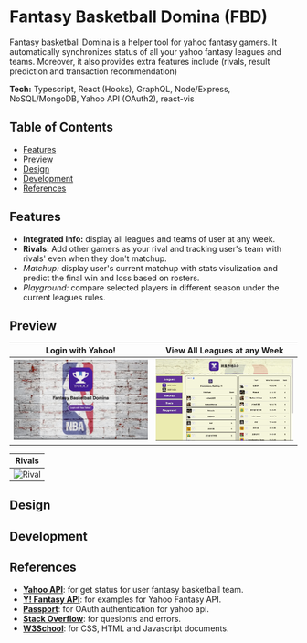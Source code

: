 # Fantasy Basketball Domina (FBD)
Fantasy basketball Domina is a helper tool for yahoo fantasy gamers. It automatically synchronizes status of all your yahoo fantasy leagues and teams. Moreover, it also provides extra features include (rivals, result prediction and transaction recommendation) 

**Tech:** Typescript, React (Hooks), GraphQL, Node/Express, NoSQL/MongoDB, Yahoo API (OAuth2), react-vis

## Table of Contents
* [Features](#Features)
* [Preview](#Preview)
* [Design](#Design)
* [Development](#Development)
* [References](#References)

## Features
* **Integrated Info:** display all leagues and teams of user at any week.
* **Rivals:** Add other gamers as your rival and tracking user's team with rivals' even when they don't matchup.
* *Matchup:* display user's current matchup with stats visulization and predict the final win and loss based on rosters.
* *Playground:* compare selected players in different season under the current leagues rules.

## Preview

| Login with Yahoo! | View All Leagues at any Week |
|:---:|:---:|
|![Login](./readmeFiles/Login.gif) | ![League](./readmeFiles/leagues.gif) |

| Rivals | 
|:---:|
|![Rival](./readmeFiles/rivals.gif) | 

## Design


## Development

## References
* **[Yahoo API](https://developer.yahoo.com/api/)**: for get status for user fantasy basketball team.
* **[Y! Fantasy API](http://yfantasysandbox.herokuapp.com/)**: for examples for Yahoo Fantasy API.
* **[Passport](http://www.passportjs.org/)**: for OAuth authentication for yahoo api.
* **[Stack Overflow](https://stackoverflow.com/)**: for quesionts and errors.
* **[W3School](https://www.w3schools.com/)**: for CSS, HTML and Javascript documents.
